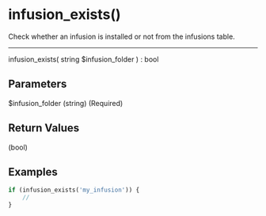 # infusion_exists()

Check whether an infusion is installed or not from the infusions table.

---

infusion_exists( string $infusion_folder ) : bool

## Parameters

$infusion_folder (string) (Required)

## Return Values

(bool)

## Examples

```php
if (infusion_exists('my_infusion')) {
    //
}
```
